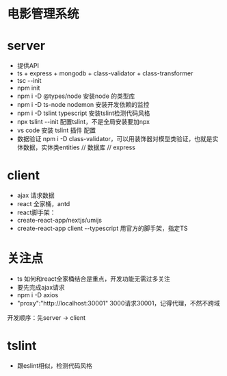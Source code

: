 # 电影管理系统

# server
- 提供API
- ts + express + mongodb + class-validator + class-transformer
- tsc --init
- npm init
- npm i -D @types/node 安装node 的类型库
- npm i -D ts-node nodemon 安装开发依赖的监控
- npm i -D tslint typescript 安装tslint检测代码风格
- npx tslint --init 配置tslint，不是全局安装要加npx
- vs code 安装 tslint 插件 配置
- 数据验证 npm i -D class-validator，可以用装饰器对模型类验证，也就是实体数据，实体类entities
// 数据库
// express

# client
- ajax 请求数据
- react 全家桶，antd
- react脚手架：
- create-react-app/nextjs/umijs
- create-react-app client --typescript 用官方的脚手架，指定TS

# 关注点
- ts 如何和react全家桶结合是重点，开发功能无需过多关注
- 要先完成ajax请求
- npm i -D axios
- "proxy":"http://localhost:30001"  3000请求30001，记得代理，不然不跨域


开发顺序：先server -> client

# tslint
- 跟eslint相似，检测代码风格
